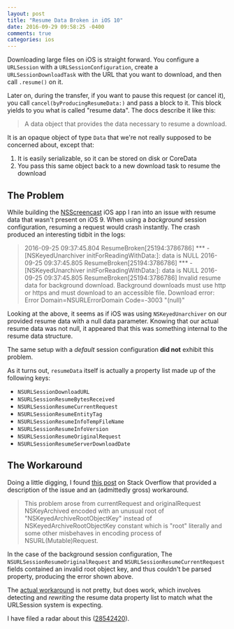 ```yaml
---
layout: post
title: "Resume Data Broken in iOS 10"
date: 2016-09-29 09:58:25 -0400
comments: true
categories: ios
---
```


Downloading large files on iOS is straight forward. You configure a `URLSession` with a `URLSessionConfiguration`, create a `URLSessionDownloadTask` with the URL that you want to download, and then call `.resume()` on it.

Later on, during the transfer, if you want to pause this request (or cancel it), you call `cancel(byProducingResumeData:)` and pass a block to it.  This block yields to you what is called "resume data". The docs describe it like this:

> A data object that provides the data necessary to resume a download.

It is an opaque object of type `Data` that we're not really supposed to be concerned about, except that:

1. It is easily serializable, so it can be stored on disk or CoreData
2. You pass this same object back to a new download task to resume the download

## The Problem

While building the [NSScreencast](http://nsscreencast.com) iOS app I ran into an issue with resume data that wasn't present on iOS 9. When using a _background_ session configuration, resuming a request would crash instantly. The crash produced an interesting tidbit in the logs:

> 2016-09-25 09:37:45.804 ResumeBroken[25194:3786786] *** -[NSKeyedUnarchiver initForReadingWithData:]: data is NULL
> 2016-09-25 09:37:45.805 ResumeBroken[25194:3786786] *** -[NSKeyedUnarchiver initForReadingWithData:]: data is NULL
> 2016-09-25 09:37:45.805 ResumeBroken[25194:3786786] Invalid resume data for background download. Background downloads must use http or https and must download to an accessible file.
> Download error: Error Domain=NSURLErrorDomain Code=-3003 "(null)"

Looking at the above, it seems as if iOS was using `NSKeyedUnarchiver` on our provided resume data with a null data parameter. Knowing that our actual resume data was not null, it appeared that this was something internal to the resume data structure.

The same setup with a _default_ session configuration **did not** exhibit this problem.

As it turns out, `resumeData` itself is actually a property list made up of the following keys:

- `NSURLSessionDownloadURL`
- `NSURLSessionResumeBytesReceived`
- `NSURLSessionResumeCurrentRequest`
- `NSURLSessionResumeEntityTag`
- `NSURLSessionResumeInfoTempFileName`
- `NSURLSessionResumeInfoVersion`
- `NSURLSessionResumeOriginalRequest`
- `NSURLSessionResumeServerDownloadDate`

## The Workaround

Doing a little digging, I found [this post](http://stackoverflow.com/questions/39346231/resume-nsurlsession-on-ios10) on Stack Overflow that provided a description of the issue and an (admittedly gross) workaround.

> This problem arose from currentRequest and originalRequest NSKeyArchived encoded with an unusual root of "NSKeyedArchiveRootObjectKey" instead of NSKeyedArchiveRootObjectKey constant which is "root" literally and some other misbehaves in encoding process of NSURL(Mutable)Request.

In the case of the background session configuration, The `NSURLSessionResumeOriginalRequest` and `NSURLSessionResumeCurrentRequest` fields contained an invalid root object key, and thus couldn't be parsed property, producing the error shown above.


The [actual workaround](http://stackoverflow.com/a/39347461/3381) is not pretty, but does work, which involves detecting and _rewriting_ the resume data property list to match what the URLSession system is expecting.

I have filed a radar about this ([28542420](rdar://28542420)).